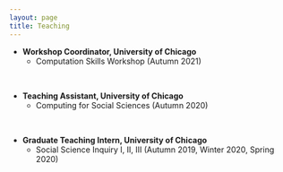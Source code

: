 ```yaml
---
layout: page
title: Teaching
---
```

- **Workshop Coordinator, University of Chicago**
  - Computation Skills Workshop (Autumn 2021)
<br>

- **Teaching Assistant, University of Chicago** 
  - Computing for Social Sciences (Autumn 2020)
<br>

- **Graduate Teaching Intern, University of Chicago**
  - Social Science Inquiry I, II, III (Autumn 2019, Winter 2020, Spring 2020)
